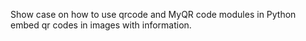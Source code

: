 Show case on how to use qrcode and MyQR code modules in Python embed qr codes in images with information.
